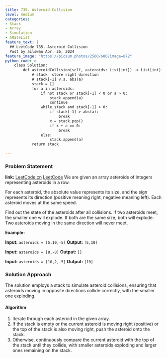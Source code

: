 ```yaml
---
title: 735. Asteroid Collision
level: medium
categories:
- Stack
- Array
- Simulation
- AMateList
feature_text: |
  ## LeetCode 735. Asteroid Collision
  Post by ailswan Apr. 26, 2024
feature_image: "https://picsum.photos/2560/600?image=872"
python_code: >
    class Solution:
        def asteroidCollision(self, asteroids: List[int]) -> List[int]:
            # stack  store right direction
            # stack[-1] v.s. abs(a)
            stack = []
            for a in asteroids:
                if not stack or stack[-1] < 0 or a > 0:
                    stack.append(a)
                    continue
                while stack and stack[-1] > 0:
                    if stack[-1] > abs(a):
                        break
                    x = stack.pop()
                    if x + a == 0:
                        break
                else:  
                    stack.append(a)
            return stack
      
---
```


### Problem Statement
**link:**
[LeetCode.cn](https://leetcode.cn/problems/asteroid-collision/)
[LeetCode](https://leetcode.com/asteroid-collision/)
We are given an array asteroids of integers representing asteroids in a row.

For each asteroid, the absolute value represents its size, and the sign represents its direction (positive meaning right, negative meaning left). Each asteroid moves at the same speed.

Find out the state of the asteroids after all collisions. If two asteroids meet, the smaller one will explode. If both are the same size, both will explode. Two asteroids moving in the same direction will never meet.

**Example:**

**Input:** `asteroids = [5,10,-5]`
**Output:** `[5,10]`

**Input:** `asteroids = [8,-8]`
**Output:** `[]`

**Input:** `asteroids = [10,2,-5]`
**Output:** `[10]`
 
 
### Solution Approach
The solution employs a stack to simulate asteroid collisions, ensuring that asteroids moving in opposite directions collide correctly, with the smaller one exploding.

#### Algorithm
1. Iterate through each asteroid in the given array.
2. If the stack is empty or the current asteroid is moving right (positive) or the top of the stack is also moving right, push the asteroid onto the stack.
3. Otherwise, continuously compare the current asteroid with the top of the stack until they collide, with smaller asteroids exploding and larger ones remaining on the stack.